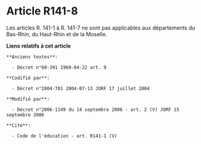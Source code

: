 # Article R141-8

Les articles R. 141-1 à R. 141-7 ne sont pas applicables aux départements du Bas-Rhin, du Haut-Rhin et de la Moselle.

**Liens relatifs à cet article**

	**Anciens textes**:

	  - Décret n°60-391 1960-04-22 art. 9

	**Codifié par**:

	  - Décret n°2004-701 2004-07-13 JORF 17 juillet 2004

	**Modifié par**:

	  - Décret n°2006-1149 du 14 septembre 2006 - art. 2 (V) JORF 15 septembre 2006

	**Cite**:

	  - Code de l'éducation - art. R141-1 (V)
